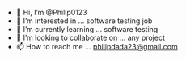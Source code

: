 - 👋 Hi, I’m @Philip0123
- 👀 I’m interested in ... software testing job
- 🌱 I’m currently learning ... software testing
- 💞️ I’m looking to collaborate on ... any project
- 📫 How to reach me ... philipdada23@gmail.com

<!---
Philip0123/Philip0123 is a ✨ special ✨ repository because its `README.md` (this file) appears on your GitHub profile.
You can click the Preview link to take a look at your changes.
--->
